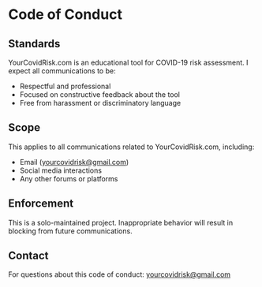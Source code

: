 # Code of Conduct

## Standards

YourCovidRisk.com is an educational tool for COVID-19 risk assessment. I expect all communications to be:

- Respectful and professional
- Focused on constructive feedback about the tool
- Free from harassment or discriminatory language

## Scope

This applies to all communications related to YourCovidRisk.com, including:
- Email (yourcovidrisk@gmail.com)
- Social media interactions
- Any other forums or platforms

## Enforcement

This is a solo-maintained project. Inappropriate behavior will result in blocking from future communications.

## Contact

For questions about this code of conduct: yourcovidrisk@gmail.com